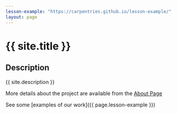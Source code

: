 ```yaml
---
lesson-example: "https://carpentries.github.io/lesson-example/"
layout: page
---
```


# {{ site.title }}

## Description
{{ site.description }}

More details about the project are available from the [About Page](about)

See some [examples of our work]({{ page.lesson-example }})
